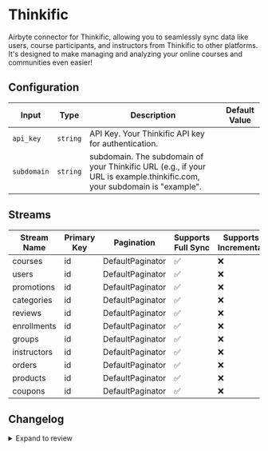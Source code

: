 # Thinkific
Airbyte connector for Thinkific, allowing you to seamlessly sync data like users, course participants, and instructors from Thinkific to other platforms. It's designed to make managing and analyzing your online courses and communities even easier!

## Configuration

| Input | Type | Description | Default Value |
|-------|------|-------------|---------------|
| `api_key` | `string` | API Key. Your Thinkific API key for authentication. |  |
| `subdomain` | `string` | subdomain. The subdomain of your Thinkific URL (e.g., if your URL is example.thinkific.com, your subdomain is "example". |  |

## Streams
| Stream Name | Primary Key | Pagination | Supports Full Sync | Supports Incremental |
|-------------|-------------|------------|---------------------|----------------------|
| courses | id | DefaultPaginator | ✅ |  ❌  |
| users | id | DefaultPaginator | ✅ |  ❌  |
| promotions | id | DefaultPaginator | ✅ |  ❌  |
| categories | id | DefaultPaginator | ✅ |  ❌  |
| reviews | id | DefaultPaginator | ✅ |  ❌  |
| enrollments | id | DefaultPaginator | ✅ |  ❌  |
| groups | id | DefaultPaginator | ✅ |  ❌  |
| instructors | id | DefaultPaginator | ✅ |  ❌  |
| orders | id | DefaultPaginator | ✅ |  ❌  |
| products | id | DefaultPaginator | ✅ |  ❌  |
| coupons | id | DefaultPaginator | ✅ |  ❌  |

## Changelog

<details>
  <summary>Expand to review</summary>

| Version          | Date              | Pull Request | Subject        |
|------------------|-------------------|--------------|----------------|
| 0.0.22 | 2025-07-05 | [62713](https://github.com/airbytehq/airbyte/pull/62713) | Update dependencies |
| 0.0.21 | 2025-05-24 | [60474](https://github.com/airbytehq/airbyte/pull/60474) | Update dependencies |
| 0.0.20 | 2025-05-10 | [60124](https://github.com/airbytehq/airbyte/pull/60124) | Update dependencies |
| 0.0.19 | 2025-05-04 | [59570](https://github.com/airbytehq/airbyte/pull/59570) | Update dependencies |
| 0.0.18 | 2025-04-12 | [57967](https://github.com/airbytehq/airbyte/pull/57967) | Update dependencies |
| 0.0.17 | 2025-03-22 | [56271](https://github.com/airbytehq/airbyte/pull/56271) | Update dependencies |
| 0.0.16 | 2025-03-08 | [55579](https://github.com/airbytehq/airbyte/pull/55579) | Update dependencies |
| 0.0.15 | 2025-03-01 | [55087](https://github.com/airbytehq/airbyte/pull/55087) | Update dependencies |
| 0.0.14 | 2025-02-22 | [54536](https://github.com/airbytehq/airbyte/pull/54536) | Update dependencies |
| 0.0.13 | 2025-02-15 | [54048](https://github.com/airbytehq/airbyte/pull/54048) | Update dependencies |
| 0.0.12 | 2025-02-08 | [53580](https://github.com/airbytehq/airbyte/pull/53580) | Update dependencies |
| 0.0.11 | 2025-02-01 | [53038](https://github.com/airbytehq/airbyte/pull/53038) | Update dependencies |
| 0.0.10 | 2025-01-25 | [52416](https://github.com/airbytehq/airbyte/pull/52416) | Update dependencies |
| 0.0.9 | 2025-01-18 | [51962](https://github.com/airbytehq/airbyte/pull/51962) | Update dependencies |
| 0.0.8 | 2025-01-11 | [51452](https://github.com/airbytehq/airbyte/pull/51452) | Update dependencies |
| 0.0.7 | 2024-12-28 | [50799](https://github.com/airbytehq/airbyte/pull/50799) | Update dependencies |
| 0.0.6 | 2024-12-21 | [50338](https://github.com/airbytehq/airbyte/pull/50338) | Update dependencies |
| 0.0.5 | 2024-12-14 | [49798](https://github.com/airbytehq/airbyte/pull/49798) | Update dependencies |
| 0.0.4 | 2024-12-12 | [49377](https://github.com/airbytehq/airbyte/pull/49377) | Update dependencies |
| 0.0.3 | 2024-11-04 | [48142](https://github.com/airbytehq/airbyte/pull/48142) | Update dependencies |
| 0.0.2 | 2024-10-29 | [47525](https://github.com/airbytehq/airbyte/pull/47525) | Update dependencies |
| 0.0.1 | 2024-10-07 | | Initial release by [@parthiv11](https://github.com/parthiv11) via Connector Builder |

</details>
